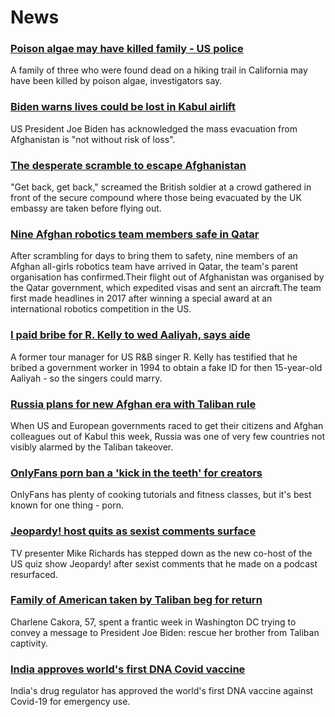 # News
### [Poison algae may have killed family - US police](https://www.bbc.com/news/world-us-canada-58288482)
A family of three who were found dead on a hiking trail in California may have been killed by poison algae, investigators say.
### [Biden warns lives could be lost in Kabul airlift](https://www.bbc.com/news/world-us-canada-58285923)
US President Joe Biden has acknowledged the mass evacuation from Afghanistan is "not without risk of loss".
### [The desperate scramble to escape Afghanistan](https://www.bbc.com/news/world-asia-58286000)
"Get back, get back," screamed the British soldier at a crowd gathered in front of the secure compound where those being evacuated by the UK embassy are taken before flying out. 
### [Nine Afghan robotics team members safe in Qatar](https://www.bbc.com/news/world-us-canada-58286398)
 After scrambling for days to bring them to safety, nine members of an Afghan all-girls robotics team have arrived in Qatar, the team's parent organisation has confirmed.Their flight out of Afghanistan was organised by the Qatar government, which expedited visas and sent an aircraft.The team first made headlines in 2017 after winning a special award at an international robotics competition in the US.
### [I paid bribe for R. Kelly to wed Aaliyah, says aide](https://www.bbc.com/news/entertainment-arts-58289890)
A former tour manager for US R&B singer R. Kelly has testified that he bribed a government worker in 1994 to obtain a fake ID for then 15-year-old Aaliyah - so the singers could marry. 
### [Russia plans for new Afghan era with Taliban rule](https://www.bbc.com/news/world-europe-58265934)
When US and European governments raced to get their citizens and Afghan colleagues out of Kabul this week, Russia was one of very few countries not visibly alarmed by the Taliban takeover.
### [OnlyFans porn ban a 'kick in the teeth' for creators](https://www.bbc.com/news/newsbeat-58282653)
OnlyFans has plenty of cooking tutorials and fitness classes, but it's best known for one thing - porn.
### [Jeopardy! host quits as sexist comments surface](https://www.bbc.com/news/world-us-canada-58285996)
TV presenter Mike Richards has stepped down as the new co-host of the US quiz show Jeopardy! after sexist comments that he made on a podcast resurfaced. 
### [Family of American taken by Taliban beg for return](https://www.bbc.com/news/world-us-canada-58276062)
Charlene Cakora, 57, spent a frantic week in Washington DC trying to convey a message to President Joe Biden: rescue her brother from Taliban captivity.
### [India approves world's first DNA Covid vaccine](https://www.bbc.com/news/world-asia-india-57774294)
India's drug regulator has approved the world's first DNA vaccine against Covid-19 for emergency use. 
